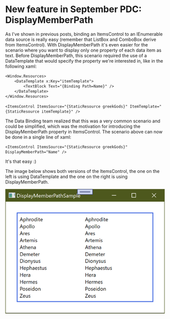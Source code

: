 # New feature in September PDC: DisplayMemberPath

As I've shown in previous posts, binding an ItemsControl to an IEnumerable data source is really easy (remember that ListBox and ComboBox derive from ItemsControl). With DisplayMemberPath it's even easier for the scenario where you want to display only one property of each data item as text. Before DisplayMemberPath, this scenario required the use of a DataTemplate that would specify the property we're interested in, like in the following xaml:

	<Window.Resources>
		<DataTemplate x:Key="itemTemplate">
			<TextBlock Text="{Binding Path=Name}" />
		</DataTemplate>
	</Window.Resources>
	
	<ItemsControl ItemsSource="{StaticResource greekGods}" ItemTemplate="{StaticResource itemTemplate}" />

The Data Binding team realized that this was a very common scenario and could be simplified, which was the motivation for introducing the DisplayMemberPath property in ItemsControl. The scenario above can now be done in a single line of xaml:

	<ItemsControl ItemsSource="{StaticResource greekGods}" DisplayMemberPath="Name" />

It's that easy :)

The image below shows both versions of the ItemsControl, the one on the left is using DataTemplate and the one on the right is using DisplayMemberPath.

![](Images/DisplayMemberPathSample.png)
